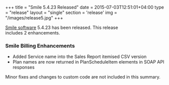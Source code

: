 +++
title = "Smile 5.4.23 Released"
date = 2015-07-03T12:51:01+04:00
type = "release"
layout = "single"
section = 'release'
img = "/images/release5.jpg"
+++

<a href="/solutions/smile/">Smile software</a> 5.4.23 has been released. This release includes&nbsp;2&nbsp;enhancements.

<h3>Smile Billing Enhancements</h3>
<ul>
<li>Added Service name into the Sales Report itemised CSV version</li>
<li>Plan names are now returned in PlanScheduleItem elements in SOAP API responses</li>
</ul>

Minor fixes and changes to custom code are not included in this summary.